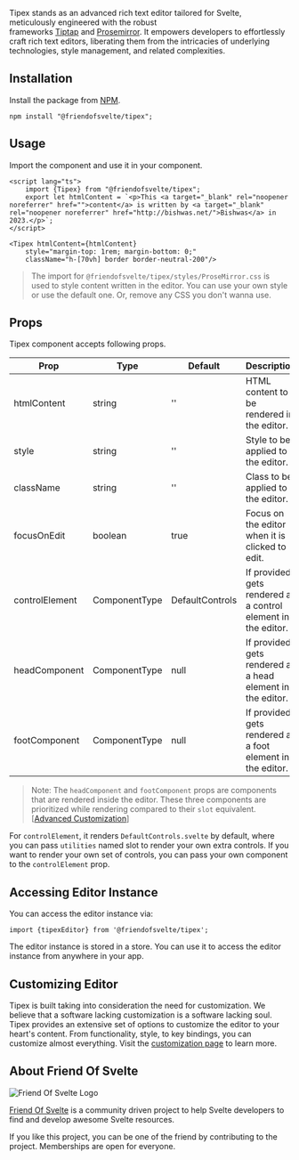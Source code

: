 Tipex stands as an advanced rich text editor tailored for Svelte, meticulously engineered with the robust frameworks [Tiptap](https://tiptap.dev/) and [Prosemirror](https://prosemirror.net/). It empowers developers to effortlessly craft rich text editors, liberating them from the intricacies of underlying technologies, style management, and related complexities.

Installation
------------

Install the package from [NPM](https://www.npmjs.com/package/@friendofsvelte/tipex).

```
npm install "@friendofsvelte/tipex";
```

Usage
-----

Import the component and use it in your component.

```
<script lang="ts">
    import {Tipex} from "@friendofsvelte/tipex";
    export let htmlContent = `<p>This <a target="_blank" rel="noopener noreferrer" href="">content</a> is written by <a target="_blank" rel="noopener noreferrer" href="http://bishwas.net/">Bishwas</a> in 2023.</p>`;
</script>

<Tipex htmlContent={htmlContent}
    style="margin-top: 1rem; margin-bottom: 0;"
    className="h-[70vh] border border-neutral-200"/>
```

> The import for `@friendofsvelte/tipex/styles/ProseMirror.css` is used to style content written in the editor. You can use your own style or use the default one. Or, remove any CSS you don't wanna use.

Props
-----

Tipex component accepts following props.

| Prop | Type | Default | Description |
| --- | --- | --- | --- |
| htmlContent | string | '' | HTML content to be rendered in the editor. |
| style | string | '' | Style to be applied to the editor. |
| className | string | '' | Class to be applied to the editor. |
| focusOnEdit | boolean | true | Focus on the editor when it is clicked to edit. |
| controlElement | ComponentType | DefaultControls | If provided, gets rendered as a control element in the editor. |
| headComponent | ComponentType | null | If provided, gets rendered as a head element in the editor. |
| footComponent | ComponentType | null | If provided, gets rendered as a foot element in the editor. |

> Note: The `headComponent` and `footComponent` props are components that are rendered inside the editor. These three components are prioritized while rendering compared to their `slot` equivalent. [[Advanced Customization](https://tipex.pages.dev/customization#advanced-customization)]

For `controlElement`, it renders `DefaultControls.svelte` by default, where you can pass `utilities` named slot to render your own extra controls. If you want to render your own set of controls, you can pass your own component to the `controlElement` prop.

Accessing Editor Instance
-------------------------

You can access the editor instance via:

```
import {tipexEditor} from '@friendofsvelte/tipex';
```

The editor instance is stored in a store. You can use it to access the editor instance from anywhere in your app.

Customizing Editor
------------------

Tipex is built taking into consideration the need for customization. We believe that a software lacking customization is a software lacking soul. Tipex provides an extensive set of options to customize the editor to your heart's content. From functionality, style, to key bindings, you can customize almost everything. Visit the [customization page](https://tipex.pages.dev/customization) to learn more.

About Friend Of Svelte
----------------------

![Friend Of Svelte Logo](https://avatars.githubusercontent.com/u/143795012?s=200&v=4)

[Friend Of Svelte](https://github.com/friendofsvelte) is a community driven project to help Svelte developers to find and develop awesome Svelte resources.

If you like this project, you can be one of the friend by contributing to the project. Memberships are open for everyone.